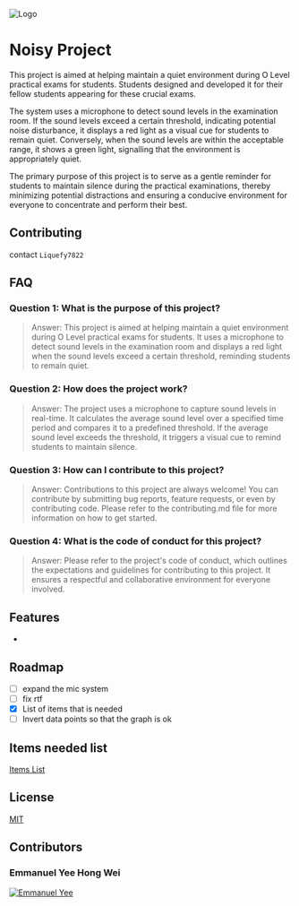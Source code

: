 ![Logo](https://i.imgur.com/wX8tC0d.png)
# Noisy Project

This project is aimed at helping maintain a quiet environment during O Level practical exams for students. Students designed and developed it for their fellow students appearing for these crucial exams.

The system uses a microphone to detect sound levels in the examination room. If the sound levels exceed a certain threshold, indicating potential noise disturbance, it displays a red light as a visual cue for students to remain quiet. Conversely, when the sound levels are within the acceptable range, it shows a green light, signalling that the environment is appropriately quiet.

The primary purpose of this project is to serve as a gentle reminder for students to maintain silence during the practical examinations, thereby minimizing potential distractions and ensuring a conducive environment for everyone to concentrate and perform their best.



## Contributing

contact `Liquefy7822`


## FAQ

### Question 1: What is the purpose of this project?
> Answer: This project is aimed at helping maintain a quiet environment during O Level practical exams for students. It uses a microphone to detect sound levels in the examination room and displays a red light when the sound levels exceed a certain threshold, reminding students to remain quiet.

### Question 2: How does the project work?
> Answer: The project uses a microphone to capture sound levels in real-time. It calculates the average sound level over a specified time period and compares it to a predefined threshold. If the average sound level exceeds the threshold, it triggers a visual cue to remind students to maintain silence.

### Question 3: How can I contribute to this project?
> Answer: Contributions to this project are always welcome! You can contribute by submitting bug reports, feature requests, or even by contributing code. Please refer to the contributing.md file for more information on how to get started.

### Question 4: What is the code of conduct for this project?
> Answer: Please refer to the project's code of conduct, which outlines the expectations and guidelines for contributing to this project. It ensures a respectful and collaborative environment for everyone involved.



## Features

- 


## Roadmap

- [ ] expand the mic system
- [ ] fix rtf
- [x] List of items that is needed
- [ ] Invert data points so that the graph is ok

## Items needed list
[Items List](https://github.com/Liquefy7822/Noisy-Project-v2/edit/main/README.md)




## License

[MIT](https://choosealicense.com/licenses/mit/)


## Contributors
### Emmanuel Yee Hong Wei
[![Emmanuel Yee](https://i.imgur.com/p58UuPg.png?size=50)](https://read.cv/emmanuelyee)




